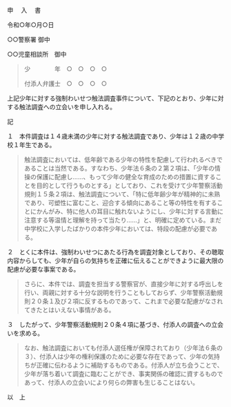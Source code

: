 申 　入 　書

令和○年○月○日

○○警察署 御中

○○児童相談所　御中

> 少　　　　年　○　○　○　○
>
> 付添人弁護士　○　○　○　○

上記少年に対する強制わいせつ触法調査事件について、下記のとおり、少年に対する触法調査への立会いを申し入れる。

記

１　本件調査は１４歳未満の少年に対する触法調査であり、少年は１２歳の中学校１年生である。

> 触法調査においては、低年齢である少年の特性を配慮して行われるべきであることは当然である。すなわち、少年法６条の２第２項は、「少年の情操の保護に配慮し......、もって少年の健全な育成のための措置に資することを目的として行うものとする」としており、これを受けて少年警察活動規則１５条２項は、触法調査について、「特に低年齢少年が精神的に未熟であり、可塑性に富むこと、迎合する傾向にあること等の特性を有することにかんがみ、特に他人の耳目に触れないようにし、少年に対する言動に注意する等温情と理解を持って当たり......」と、明確に定めている。まだ中学校に入学したばかりの本件少年においては、特段の配慮が必要である。

２　とくに本件は、強制わいせつにあたる行為を調査対象としており、その聴取内容からしても、少年が自らの気持ちを正確に伝えることができように最大限の配慮が必要な事案である。

> さらに、本件では、調査を担当する警察官が、直接少年に対する呼出しを行い、両親に対する十分な説明を行うこともしておらず、少年警察活動規則２０条１及び２項に反するものであって、これまで必要な配慮がなされてきたとはいえない事情がある。

３　したがって、少年警察活動規則２０条４項に基づき、付添人の調査への立会いを求める。

> なお、触法調査においても付添人選任権が保障されており（少年法６条の３）、付添人は少年の権利保護のために必要な存在であって、少年の気持ちが正確に伝わるように補助するものである。付添人が立ち会うことで、少年が落ち着いて調査に臨むことができ、事実関係の確認に資するものであって、付添人の立会いにより何らの弊害も生じることはない。

以　上
